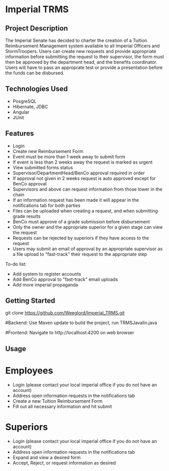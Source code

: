 # Imperial TRMS

## Project Description

The Imperial Senate has decided to charter the creation of a Tuition Reimbursement Management system available to all Imperial Officers and StormTroopers.
Users can create new requests and provide appropriate information before submitting the request to their supervisor, the form must then be approved by the
department head, and the benefits coordinator. Users will have to pass an approprate test or provide a presentation before the funds can be disbursed.

## Technologies Used

* PosgreSQL
* Hibernate, JDBC
* Angular
* JUnit

## Features


* Login
* Create new Reimbursement Form
* Event must be more than 1 week away to submit form
* If event is less than 2 weeks away the request is marked as urgent
* View submitted forms status
* Supervisor/DepartmentHead/BenCo approval required in order
* If approval not given in 2 weeks request is auto approved except for BenCo approval
* Supervisors and above can request information from those lower in the chain
* If an information request has been made it will appear in the notifications tab for both parties
* Files can be uploaded when creating a request, and when submitting grade results
* BenCo must approve of a grade submission before disbursement
* Only the owner and the appropriate superior for a given stage can view the request
* Requests can be rejected by superiors if they have access to the request
* Users may submit an email of approval by an appropriate supervisor as a file upload to "fast-track" their request to the appropriate step

To-do list:
* Add system to register accounts
* Add BenCo approval to "fast-track" email uploads
* Add more imperial propaganda

## Getting Started
   
git clone https://github.com/Weeglord/Imperial_TRMS.git

#Backend:
Use Maven update to build the project, run TRMSJavalin.java

#Frontend:
Navigate to http://localhost:4200 on web browser

## Usage

# Employees
* Login (please contact your local imperial office if you do not have an account)
* Address open information requests in the notifications tab
* Create a new Tuition Reimbursement Form
* Fill out all necessary information and hit submit

# Superiors
* Login (please contact your local imperial office if you do not have an account)
* Address open information requests in the notifications tab
* Expand and view a desired form
* Accept, Reject, or request information as desired

